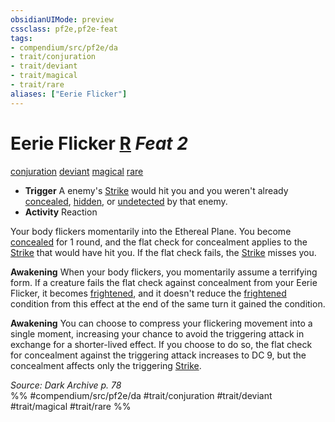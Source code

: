 ```yaml
---
obsidianUIMode: preview
cssclass: pf2e,pf2e-feat
tags:
- compendium/src/pf2e/da
- trait/conjuration
- trait/deviant
- trait/magical
- trait/rare
aliases: ["Eerie Flicker"]
---
```

# Eerie Flicker  [R](rules/core-rulebook/chapter-9-playing-the-game.md#Actions "Reaction") *Feat 2*  
[conjuration](rules/traits/conjuration.md "Conjuration School Trait")  [deviant](rules/traits/deviant-da.md "Deviant Action & Ability Trait")  [magical](rules/traits/magical.md "Magical Item Trait")  [rare](rules/traits/rare.md "Rare Rarity Trait")  

- **Trigger** A enemy's [Strike](rules/actions/strike.md) would hit you and you weren't already [concealed](rules/conditions.md#Concealed), [hidden](rules/conditions.md#Hidden), or [undetected](rules/conditions.md#Undetected) by that enemy.
- **Activity** Reaction

Your body flickers momentarily into the Ethereal Plane. You become [concealed](rules/conditions.md#Concealed) for 1 round, and the flat check for concealment applies to the [Strike](rules/actions/strike.md) that would have hit you. If the flat check fails, the [Strike](rules/actions/strike.md) misses you.

**Awakening** When your body flickers, you momentarily assume a terrifying form. If a creature fails the flat check against concealment from your Eerie Flicker, it becomes [frightened](rules/conditions.md#Frightened), and it doesn't reduce the [frightened](rules/conditions.md#Frightened) condition from this effect at the end of the same turn it gained the condition.

**Awakening** You can choose to compress your flickering movement into a single moment, increasing your chance to avoid the triggering attack in exchange for a shorter-lived effect. If you choose to do so, the flat check for concealment against the triggering attack increases to DC 9, but the concealment affects only the triggering [Strike](rules/actions/strike.md).

*Source: Dark Archive p. 78*  
%% #compendium/src/pf2e/da #trait/conjuration #trait/deviant #trait/magical #trait/rare %%